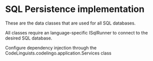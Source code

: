 # SQL Persistence implementation

These are the data classes that are used for all SQL databases.

All classes require an language-specific ISqlRunner to connect to the desired SQL database.

Configure dependency injection through the CodeLinguists.codelingo.application.Services class